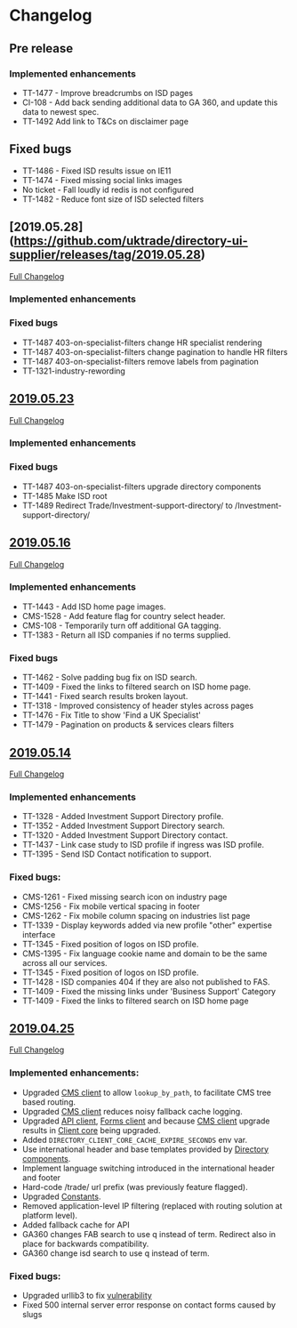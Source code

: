 # Changelog

## Pre release

### Implemented enhancements

- TT-1477 - Improve breadcrumbs on ISD pages
- CI-108 - Add back sending additional data to GA 360, and update this data to newest spec.
- TT-1492 Add link to T&Cs on disclaimer page

## Fixed bugs

- TT-1486 - Fixed ISD results issue on IE11
- TT-1474 - Fixed missing social links images
- No ticket - Fall loudly id redis is not configured
- TT-1482 - Reduce font size of ISD selected filters

## [2019.05.28] (https://github.com/uktrade/directory-ui-supplier/releases/tag/2019.05.28)
[Full Changelog](https://github.com/uktrade/directory-ui-supplier/compare/2019.05.23...2019.05.28)

### Implemented enhancements

### Fixed bugs
- TT-1487 403-on-specialist-filters change HR specialist rendering 
- TT-1487 403-on-specialist-filters change pagination to handle HR filters
- TT-1487 403-on-specialist-filters remove labels from pagination
- TT-1321-industry-rewording

## [2019.05.23](https://github.com/uktrade/directory-ui-supplier/releases/tag/2019.05.23)

[Full Changelog](https://github.com/uktrade/directory-ui-supplier/compare/2019.05.16...2019.05.23)

### Implemented enhancements

### Fixed bugs
- TT-1487 403-on-specialist-filters upgrade directory components
- TT-1485 Make ISD root 
- TT-1489 Redirect Trade/Investment-support-directory/ to /Investment-support-directory/


## [2019.05.16](https://github.com/uktrade/directory-ui-supplier/releases/tag/2019.05.16)

[Full Changelog](https://github.com/uktrade/directory-ui-supplier/compare/2019.04.14...2019.05.16)

### Implemented enhancements

- TT-1443 - Add ISD home page images.
- CMS-1528 - Add feature flag for country select header.
- CMS-108 - Temporarily turn off additional GA tagging.
- TT-1383 - Return all ISD companies if no terms supplied. 

### Fixed bugs

- TT-1462 - Solve padding bug fix on ISD search.
- TT-1409 - Fixed the links to filtered search on ISD home page.
- TT-1441 - Fixed search results broken layout.
- TT-1318 - Improved consistency of header styles across pages
- TT-1476 - Fix Title to show 'Find a UK Specialist'
- TT-1479 - Pagination on products & services clears filters

## [2019.05.14](https://github.com/uktrade/directory-ui-supplier/releases/tag/2019.05.14)

[Full Changelog](https://github.com/uktrade/directory-ui-supplier/compare/2019.04.25...2019.05.14)

### Implemented enhancements

- TT-1328 - Added Investment Support Directory profile.
- TT-1352 - Added Investment Support Directory search.
- TT-1320 - Added Investment Support Directory contact.
- TT-1437 - Link case study to ISD profile if ingress was ISD profile.
- TT-1395 - Send ISD Contact notification to support.

### Fixed bugs:

- CMS-1261 - Fixed missing search icon on industry page
- CMS-1256 - Fix mobile vertical spacing in footer
- CMS-1262 - Fix mobile column spacing on industries list page
- TT-1339 - Display keywords added via new profile "other" expertise interface
- TT-1345 - Fixed position of logos on ISD profile.
- CMS-1395 - Fix language cookie name and domain to be the same across all our services.
- TT-1345 - Fixed position of logos on ISD profile.
- TT-1428 - ISD companies 404 if they are also not published to FAS.
- TT-1409 - Fixed the missing links under 'Business Support' Category
- TT-1409 - Fixed the links to filtered search on ISD home page


## [2019.04.25](https://github.com/uktrade/directory-ui-supplier/releases/tag/2019.04.25)

[Full Changelog](https://github.com/uktrade/directory-ui-supplier/compare/2019.04.03...2019.04.25)

### Implemented enhancements:

- Upgraded [CMS client][directory-cms-client] to allow `lookup_by_path`, to facilitate CMS tree based routing.
- Upgraded [CMS client][directory-cms-client] reduces noisy fallback cache logging.
- Upgraded [API client][directory-api-client], [Forms client][directory-forms-api-client] and because [CMS client][directory-cms-client] upgrade results in [Client core][directory-client-core] being upgraded.
- Added `DIRECTORY_CLIENT_CORE_CACHE_EXPIRE_SECONDS` env var.
- Use international header and base templates provided by [Directory components][directory-components].
- Implement language switching introduced in the international header and footer
- Hard-code /trade/ url prefix (was previously feature flagged).
- Upgraded [Constants][directory-constants].
- Removed application-level IP filtering (replaced with routing solution at platform level).
- Added fallback cache for API
- GA360 changes FAB search to use q instead of term. Redirect also in place for backwards compatibility.
- GA360 change isd search to use q instead of term.

### Fixed bugs:

- Upgraded urllib3 to fix [vulnerability](https://nvd.nist.gov/vuln/detail/CVE-2019-11324)
- Fixed 500 internal server error response on contact forms caused by slugs


[directory-api-client]: https://github.com/uktrade/directory-api-client
[directory-client-core]: https://github.com/uktrade/directory-client-core
[directory-cms-client]: https://github.com/uktrade/directory-cms-client
[directory-forms-api-client]: https://github.com/uktrade/directory-forms-api-client
[directory-components]: https://github.com/uktrade/directory-components
[directory-constants]: https://github.com/uktrade/directory-constants
